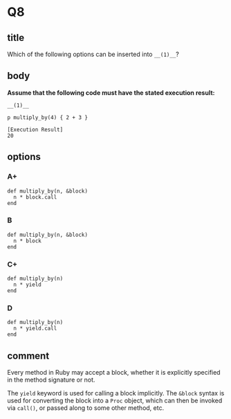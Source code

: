 # Q8

## title

Which of the following options can be inserted into `__(1)__`?

## body

**Assume that the following code must have the stated execution result:**

```
__(1)__

p multiply_by(4) { 2 + 3 }

[Execution Result]
20
```

## options

### A+

```
def multiply_by(n, &block)
  n * block.call
end
```

### B

```
def multiply_by(n, &block)
  n * block
end
```

### C+

```
def multiply_by(n)
  n * yield
end
```

### D

```
def multiply_by(n)
  n * yield.call
end
```

## comment

Every method in Ruby may accept a block, whether it is explicitly specified in the method signature or not.

The `yield` keyword is used for calling a block implicitly.
The `&block` syntax is used for converting the block into a `Proc` object, which can then be invoked via `call()`, or passed along to some other method, etc.